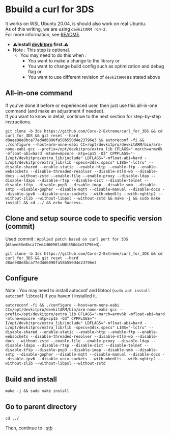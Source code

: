 # Bbuild a curl for 3DS

It works on WSL Ubuntu 20.04, is should also work on real Ubuntu. \
As of this writing, we are using `devkitARM r64-2`. \
For more information, see [README](../README.md#build).

* **⚠️Install [devkitpro](00_devkitpro_install.md) first.⚠️**
* Note : This step is optional.
	* You may need to do this when :
		* You want to make a change to the library or
		* You want to change build config such as optimization and debug flag or
		* You want to use different revision of `devkitARM` as stated above

## All-in-one command
If you've done it before or experienced user, then just use this all-in-one command (and make an adjustment if needed). \
If you want to know in detail, continue to the next section for step-by-step instructions.
```
git clone -b 3ds https://github.com/Core-2-Extreme/curl_for_3DS && cd curl_for_3DS && git reset --hard d8aee88e8bca77ed4d6090fa58b550d4e23796e3 && autoreconf -fi && ./configure --host=arm-none-eabi CC=/opt/devkitpro/devkitARM/bin/arm-none-eabi-gcc --prefix=/opt/devkitpro/extra_lib CFLAGS="-march=armv6k -mfloat-abi=hard -mtune=mpcore -mtp=cp15 -O3" CPPFLAGS="-I/opt/devkitpro/extra_lib/include" LDFLAGS="-mfloat-abi=hard -L/opt/devkitpro/extra_lib/lib -specs=3dsx.specs" LIBS="-lctru" --disable-shared --enable-static --enable-http --enable-ftp --enable-websockets --disable-threaded-resolver --disable-ntlm-wb --disable-docs --without-zstd --enable-file --enable-proxy --disable-ldap --disable-ldaps --disable-rtsp --disable-dict --disable-telnet --disable-tftp --disable-pop3 --disable-imap --disable-smb --disable-smtp --disable-gopher --disable-mqtt --disable-manual --disable-docs --disable-ipv6 --disable-unix-sockets --with-mbedtls --with-nghttp2 --without-zlib --without-libpsl --without-zstd && make -j && sudo make install && cd ../ && echo Success.
```

## Clone and setup source code to specific version (commit)
Used commit : `Applied patch based on curl port for 3DS` (`d8aee88e8bca77ed4d6090fa58b550d4e23796e3`).
```
git clone -b 3ds https://github.com/Core-2-Extreme/curl_for_3DS && cd curl_for_3DS && git reset --hard d8aee88e8bca77ed4d6090fa58b550d4e23796e3
```

## Configure
Note : You may need to install autoconf and libtool (`sudo apt install autoconf libtool`) if you haven't installed it.
```
autoreconf -fi && ./configure --host=arm-none-eabi CC=/opt/devkitpro/devkitARM/bin/arm-none-eabi-gcc --prefix=/opt/devkitpro/extra_lib CFLAGS="-march=armv6k -mfloat-abi=hard -mtune=mpcore -mtp=cp15 -O3" CPPFLAGS="-I/opt/devkitpro/extra_lib/include" LDFLAGS="-mfloat-abi=hard -L/opt/devkitpro/extra_lib/lib -specs=3dsx.specs" LIBS="-lctru" --disable-shared --enable-static --enable-http --enable-ftp --enable-websockets --disable-threaded-resolver --disable-ntlm-wb --disable-docs --without-zstd --enable-file --enable-proxy --disable-ldap --disable-ldaps --disable-rtsp --disable-dict --disable-telnet --disable-tftp --disable-pop3 --disable-imap --disable-smb --disable-smtp --disable-gopher --disable-mqtt --disable-manual --disable-docs --disable-ipv6 --disable-unix-sockets --with-mbedtls --with-nghttp2 --without-zlib --without-libpsl --without-zstd
```

## Build and install
```
make -j && sudo make install
```

## Go to parent directory
```
cd ../
```

Then, continue to : [stb](13_stb.md)

